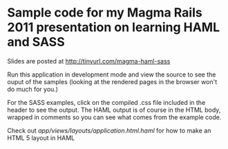 Sample code for my Magma Rails 2011 presentation on learning HAML and SASS
==========================================================================

Slides are posted at http://tinyurl.com/magma-haml-sass

Run this application in development mode and view the source to see the ouput of the samples (looking at the rendered pages in the browser won't do much for you.)

For the SASS examples, click on the compiled .css file included in the header to see the output. The HAML output is of course in the HTML body, wrapped in comments so you can see what comes from the example code.

Check out *app/views/layouts/application.html.haml* for how to make an HTML 5 layout in HAML